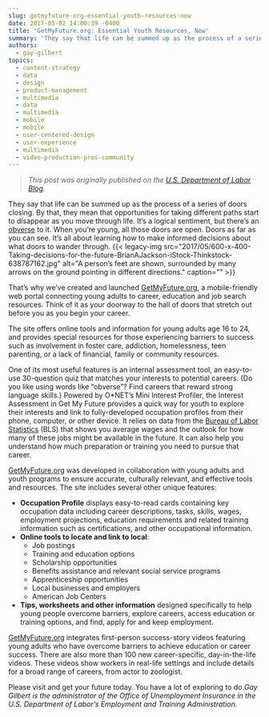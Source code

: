 ```yaml
---
slug: getmyfuture-org-essential-youth-resources-now
date: 2017-05-02 14:00:39 -0400
title: 'GetMyFuture.org: Essential Youth Resources, Now'
summary: 'They say that life can be summed up as the process of a series of doors closing. By that, they mean that opportunities for taking different paths start to disappear as you move through life. It’s a logical sentiment, but there’s an obverse to it. When you’re young, all those doors are open. Doors as far as you can see. It’s all about learning how to make informed decisions about what doors to wander through.'
authors:
  - gay-gilbert
topics:
  - content-strategy
  - data
  - design
  - product-management
  - multimedia
  - data
  - multimedia
  - mobile
  - mobile
  - user-centered-design
  - user-experience
  - multimedia
  - video-production-pros-community
---
```


> _This post was originally published on the [U.S. Department of Labor Blog](https://blog.dol.gov/)._

They say that life can be summed up as the process of a series of doors closing. By that, they mean that opportunities for taking different paths start to disappear as you move through life. It’s a logical sentiment, but there’s an [obverse](https://www.merriam-webster.com/dictionary/obverse) to it. When you’re young, all those doors are open. Doors as far as you can see. It’s all about learning how to make informed decisions about what doors to wander through. {{< legacy-img src="2017/05/600-x-400-Taking-decisions-for-the-future-BrianAJackson-iStock-Thinkstock-638787162.jpg" alt="A person’s feet are shown, surrounded by many arrows on the ground pointing in different directions." caption="" >}} 

That’s why we’ve created and launched [GetMyFuture.org](https://www.careeronestop.org/GetMyFuture/default.aspx), a mobile-friendly web portal connecting young adults to career, education and job search resources. Think of it as your doorway to the hall of doors that stretch out before you as you begin your career.

The site offers online tools and information for young adults age 16 to 24, and provides special resources for those experiencing barriers to success such as involvement in foster care, addiction, homelessness, teen parenting, or a lack of financial, family or community resources.

One of its most useful features is an internal assessment tool, an easy-to-use 30-question quiz that matches your interests to potential careers. (Do you like using words like “obverse”? Find careers that reward strong language skills.) Powered by O*NET’s Mini Interest Profiler, the Interest Assessment in Get My Future provides a quick way for youth to explore their interests and link to fully-developed occupation profiles from their phone, computer, or other device. It relies on data from the [Bureau of Labor Statistics](https://www.bls.gov/) (BLS) that shows you average wages and the outlook for how many of these jobs might be available in the future. It can also help you understand how much preparation or training you need to pursue that career.

[GetMyFuture.org](https://www.careeronestop.org/GetMyFuture/default.aspx) was developed in collaboration with young adults and youth programs to ensure accurate, culturally relevant, and effective tools and resources. The site includes several other unique features:

  * **Occupation Profile** displays easy-to-read cards containing key occupation data including career descriptions, tasks, skills, wages, employment projections, education requirements and related training information such as certifications, and other occupational information.
  * **Online tools to locate and link to local**: 
      * Job postings
      * Training and education options
      * Scholarship opportunities
      * Benefits assistance and relevant social service programs
      * Apprenticeship opportunities
      * Local businesses and employers
      * American Job Centers
  * **Tips, worksheets and other information** designed specifically to help young people overcome barriers, explore careers, access education or training options, and find, apply for and keep employment.

[GetMyFuture.org](https://www.careeronestop.org/GetMyFuture/default.aspx) integrates first-person success-story videos featuring young adults who have overcome barriers to achieve education or career success. There are also more than 100 new career-specific, day-in-the-life videos. These videos show workers in real-life settings and include details for a broad range of careers, from actor to zoologist.

Please visit and get your future today. You have a lot of exploring to do._Gay Gilbert is the administrator of the Office of Unemployment Insurance in the U.S. Department of Labor&#8217;s Employment and Training Administration._